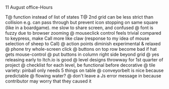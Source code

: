 11 August office-Hours

T@ function instead of list of states
T@ 2nd grid can be less strict than collision e.g. can pass through but prevent icon stopping on same square (like in a boardgame).
me slow to share screen, and confused
@ font is fuzzy due to browser zooming
@ mouseclick control feels trivial compared to keypress, make Call more like claw (response to my idea of mouse selection of sheep to Call)
@ action points diminish experimental & relaxed
@ phone try whole-screen click
@ buttons on top row become bad if hat gets mouse-control
@ put buttons in column right side beyond grid 
@ yes releasing early to Itch.io is good
@ level designs throwway for 1st quarter of project
@ checklist for each level, be functional before decorative
@ tile variety: pinball only needs 5 things on table
@ conveyorbelt is nice because predictable
@ flowing water?
@ don't leave a Js error message in because contributor may worry that they caused it